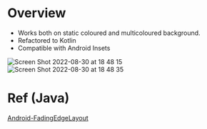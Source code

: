 # Overview

* Works both on static coloured and multicoloured background.
* Refactored to Kotlin
* Compatible with Android Insets

![Screen Shot 2022-08-30 at 18 48 15](https://user-images.githubusercontent.com/38078575/187482506-440f37d5-553c-4be1-a071-6e28551c7637.png)
![Screen Shot 2022-08-30 at 18 48 35](https://user-images.githubusercontent.com/38078575/187482509-6ec263c5-8d26-49fe-8122-dd5b5a930b11.png)


# Ref (Java)
[Android-FadingEdgeLayout](https://github.com/bosphere/Android-FadingEdgeLayout)
